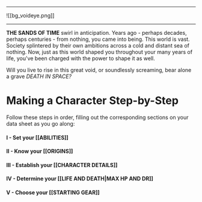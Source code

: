 
--- 

![[bg_voideye.png]]

--- 

**THE SANDS OF TIME** swirl in anticipation. Years ago - perhaps decades, perhaps centuries - from nothing, you came into being. This world is vast. Society splintered by their own ambitions across a cold and distant sea of nothing. Now, just as this world shaped you throughout your many years of life, you've been charged with the power to shape it as well.

Will you live to rise in this great void, or soundlessly screaming, bear alone a grave                                           *DEATH IN SPACE?*


# Making a Character Step-by-Step

Follow these steps in order, filling out the corresponding sections on your data sheet as you go along:
#### I - Set your [[ABILITIES]]

#### II - Know your [[ORIGINS]]

#### III - Establish your [[CHARACTER DETAILS]]

#### IV - Determine your [[LIFE AND DEATH|MAX HP AND DR]]

#### V - Choose your [[STARTING GEAR]]


